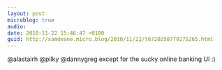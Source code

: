 ```yaml
---
layout: post
microblog: true
audio: 
date: 2010-11-22 15:46:47 +0100
guid: http://samdeane.micro.blog/2010/11/22/t6720250779275265.html
---
```

@alastairh @pilky @dannygreg except for the sucky online banking UI :)
